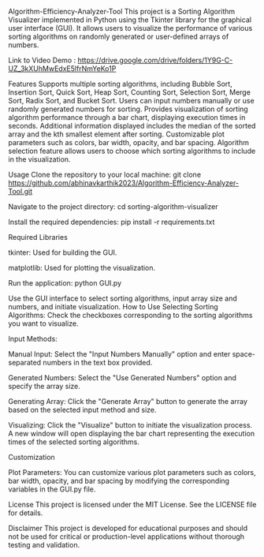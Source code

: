 Algorithm-Efficiency-Analyzer-Tool
This project is a Sorting Algorithm Visualizer implemented in Python using the Tkinter library for the graphical user interface (GUI). It allows users to visualize the performance of various sorting algorithms on randomly generated or user-defined arrays of numbers.

Link to Video Demo : https://drive.google.com/drive/folders/1Y9G-C-UZ_3kXUhMwEdxE5lfrNmYeKo1P

Features
Supports multiple sorting algorithms, including Bubble Sort, Insertion Sort, Quick Sort, Heap Sort, Counting Sort, Selection Sort, Merge Sort, Radix Sort, and Bucket Sort. Users can input numbers manually or use randomly generated numbers for sorting. Provides visualization of sorting algorithm performance through a bar chart, displaying execution times in seconds. Additional information displayed includes the median of the sorted array and the kth smallest element after sorting. Customizable plot parameters such as colors, bar width, opacity, and bar spacing. Algorithm selection feature allows users to choose which sorting algorithms to include in the visualization.

Usage
Clone the repository to your local machine:
git clone https://github.com/abhinavkarthik2023/Algorithm-Efficiency-Analyzer-Tool.git

Navigate to the project directory:
cd sorting-algorithm-visualizer

Install the required dependencies:
pip install -r requirements.txt

Required Libraries

tkinter: Used for building the GUI.

matplotlib: Used for plotting the visualization.

Run the application:
python GUI.py

Use the GUI interface to select sorting algorithms, input array size and numbers, and initiate visualization.
How to Use
Selecting Sorting Algorithms: Check the checkboxes corresponding to the sorting algorithms you want to visualize.

Input Methods:

Manual Input: Select the "Input Numbers Manually" option and enter space-separated numbers in the text box provided.

Generated Numbers: Select the "Use Generated Numbers" option and specify the array size.

Generating Array: Click the "Generate Array" button to generate the array based on the selected input method and size.

Visualizing: Click the "Visualize" button to initiate the visualization process. A new window will open displaying the bar chart representing the execution times of the selected sorting algorithms.

Customization

Plot Parameters: You can customize various plot parameters such as colors, bar width, opacity, and bar spacing by modifying the corresponding variables in the GUI.py file.

License
This project is licensed under the MIT License. See the LICENSE file for details.

Disclaimer
This project is developed for educational purposes and should not be used for critical or production-level applications without thorough testing and validation.
